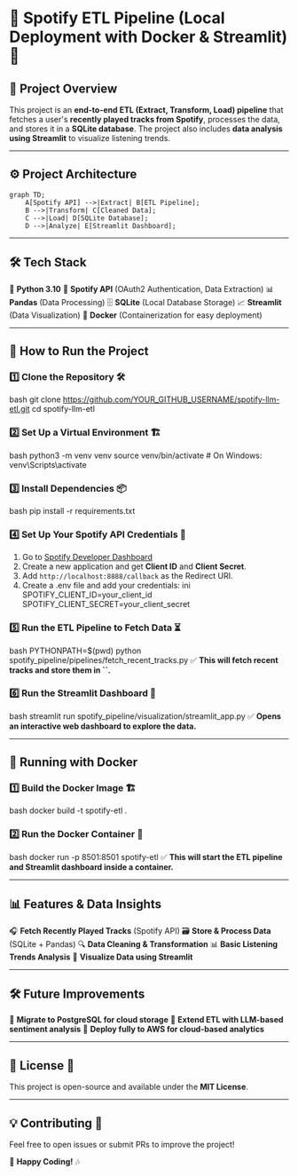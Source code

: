 # 🎵 Spotify ETL Pipeline (Local Deployment with Docker & Streamlit) 🚀

## 📌 Project Overview

This project is an **end-to-end ETL (Extract, Transform, Load) pipeline** that fetches a user's **recently played tracks from Spotify**, processes the data, and stores it in a **SQLite database**. The project also includes **data analysis using Streamlit** to visualize listening trends.


---

## ⚙️ Project Architecture

```mermaid
graph TD;
    A[Spotify API] -->|Extract| B[ETL Pipeline];
    B -->|Transform| C[Cleaned Data];
    C -->|Load| D[SQLite Database];
    D -->|Analyze| E[Streamlit Dashboard];
```
---

## 🛠️ Tech Stack

🐍 **Python 3.10**
🎵 **Spotify API** (OAuth2 Authentication, Data Extraction)
📊 **Pandas** (Data Processing)
🗄️ **SQLite** (Local Database Storage)
📈 **Streamlit** (Data Visualization)
🐳 **Docker** (Containerization for easy deployment)

---

## 🚀 How to Run the Project

### 1️⃣ Clone the Repository 🛠️
bash
git clone https://github.com/YOUR_GITHUB_USERNAME/spotify-llm-etl.git
cd spotify-llm-etl
### 2️⃣ Set Up a Virtual Environment 🏗️
bash
python3 -m venv venv
source venv/bin/activate  # On Windows: venv\Scripts\activate
### 3️⃣ Install Dependencies 📦
bash
pip install -r requirements.txt
### 4️⃣ Set Up Your Spotify API Credentials 🔑

1. Go to [Spotify Developer Dashboard](https://developer.spotify.com/dashboard)
2. Create a new application and get **Client ID** and **Client Secret**.
3. Add `http://localhost:8888/callback` as the Redirect URI.
4. Create a .env file and add your credentials:
   ini
   SPOTIFY_CLIENT_ID=your_client_id
   SPOTIFY_CLIENT_SECRET=your_client_secret
   
### 5️⃣ Run the ETL Pipeline to Fetch Data ⏳
bash
PYTHONPATH=$(pwd) python spotify_pipeline/pipelines/fetch_recent_tracks.py
✅ **This will fetch recent tracks and store them in **``**.**

### 6️⃣ Run the Streamlit Dashboard 🎨
bash
streamlit run spotify_pipeline/visualization/streamlit_app.py
✅ **Opens an interactive web dashboard to explore the data.**

---

## 🐳 Running with Docker

### 1️⃣ Build the Docker Image 🏗️
bash
docker build -t spotify-etl .
### 2️⃣ Run the Docker Container 🚀
bash
docker run -p 8501:8501 spotify-etl
✅ **This will start the ETL pipeline and Streamlit dashboard inside a container.**

---

## 📊 Features & Data Insights

🎧 **Fetch Recently Played Tracks** (Spotify API)
🗃️ **Store & Process Data** (SQLite + Pandas)
🔍 **Data Cleaning & Transformation**
📊 **Basic Listening Trends Analysis**
🎨 **Visualize Data using Streamlit**

---

## 🛠️ Future Improvements

🔹 **Migrate to PostgreSQL for cloud storage**
🔹 **Extend ETL with LLM-based sentiment analysis**
🔹 **Deploy fully to AWS for cloud-based analytics**

---

## 📄 License 📝

This project is open-source and available under the **MIT License**.

---

## 💡 Contributing 🤝

Feel free to open issues or submit PRs to improve the project!

🚀 **Happy Coding!** 🎶